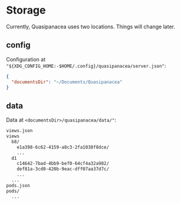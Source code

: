 # Storage

Currently, Quasipanacea uses two locations. Things will change later.

## config

Configuration at `"${XDG_CONFIG_HOME:-$HOME/.config}/quasipanacea/server.json"`:

```json
{
  "documentsDir": "~/Documents/Quasipanacea"
}
```

## data

Data at `<documentsDir>/quasipanacea/data/"`:

```txt
views.json
views
  b8/
    e1a398-6c62-4159-a8c3-2fa1038f8dce/
    ...
  d1
    c14642-7bad-4bb9-bef0-64cf4a32a982/
    def81a-3cd0-420b-9eac-dff07aa37d7c/
    ...
  ...
pods.json
pods/
  ...
```
